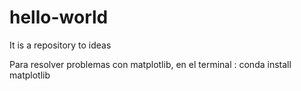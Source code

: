 # hello-world
It is a repository to ideas


Para resolver problemas con matplotlib, en el terminal : conda install matplotlib
